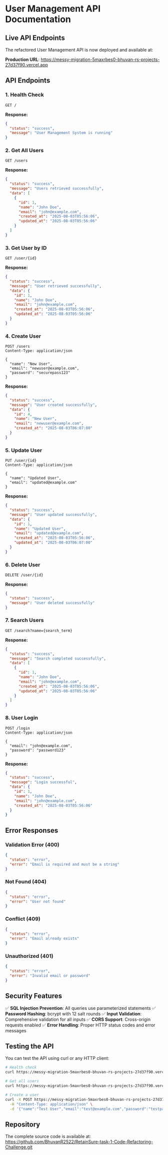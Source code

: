 # User Management API Documentation

## Live API Endpoints

The refactored User Management API is now deployed and available at:

**Production URL**: https://messy-migration-5maxrbes0-bhuvan-rs-projects-27d37f90.vercel.app

## API Endpoints

### 1. Health Check
```http
GET /
```

**Response:**
```json
{
  "status": "success",
  "message": "User Management System is running"
}
```

### 2. Get All Users
```http
GET /users
```

**Response:**
```json
{
  "status": "success",
  "message": "Users retrieved successfully",
  "data": [
    {
      "id": 1,
      "name": "John Doe",
      "email": "john@example.com",
      "created_at": "2025-08-03T05:56:06",
      "updated_at": "2025-08-03T05:56:06"
    }
  ]
}
```

### 3. Get User by ID
```http
GET /user/{id}
```

**Response:**
```json
{
  "status": "success",
  "message": "User retrieved successfully",
  "data": {
    "id": 1,
    "name": "John Doe",
    "email": "john@example.com",
    "created_at": "2025-08-03T05:56:06",
    "updated_at": "2025-08-03T05:56:06"
  }
}
```

### 4. Create User
```http
POST /users
Content-Type: application/json

{
  "name": "New User",
  "email": "newuser@example.com",
  "password": "securepass123"
}
```

**Response:**
```json
{
  "status": "success",
  "message": "User created successfully",
  "data": {
    "id": 4,
    "name": "New User",
    "email": "newuser@example.com",
    "created_at": "2025-08-03T06:07:00"
  }
}
```

### 5. Update User
```http
PUT /user/{id}
Content-Type: application/json

{
  "name": "Updated User",
  "email": "updated@example.com"
}
```

**Response:**
```json
{
  "status": "success",
  "message": "User updated successfully",
  "data": {
    "id": 1,
    "name": "Updated User",
    "email": "updated@example.com",
    "created_at": "2025-08-03T05:56:06",
    "updated_at": "2025-08-03T06:07:00"
  }
}
```

### 6. Delete User
```http
DELETE /user/{id}
```

**Response:**
```json
{
  "status": "success",
  "message": "User deleted successfully"
}
```

### 7. Search Users
```http
GET /search?name={search_term}
```

**Response:**
```json
{
  "status": "success",
  "message": "Search completed successfully",
  "data": [
    {
      "id": 1,
      "name": "John Doe",
      "email": "john@example.com",
      "created_at": "2025-08-03T05:56:06",
      "updated_at": "2025-08-03T05:56:06"
    }
  ]
}
```

### 8. User Login
```http
POST /login
Content-Type: application/json

{
  "email": "john@example.com",
  "password": "password123"
}
```

**Response:**
```json
{
  "status": "success",
  "message": "Login successful",
  "data": {
    "id": 1,
    "name": "John Doe",
    "email": "john@example.com",
    "created_at": "2025-08-03T05:56:06"
  }
}
```

## Error Responses

### Validation Error (400)
```json
{
  "status": "error",
  "error": "Email is required and must be a string"
}
```

### Not Found (404)
```json
{
  "status": "error",
  "error": "User not found"
}
```

### Conflict (409)
```json
{
  "status": "error",
  "error": "Email already exists"
}
```

### Unauthorized (401)
```json
{
  "status": "error",
  "error": "Invalid email or password"
}
```

## Security Features

✅ **SQL Injection Prevention**: All queries use parameterized statements
✅ **Password Hashing**: bcrypt with 12 salt rounds
✅ **Input Validation**: Comprehensive validation for all inputs
✅ **CORS Support**: Cross-origin requests enabled
✅ **Error Handling**: Proper HTTP status codes and error messages

## Testing the API

You can test the API using curl or any HTTP client:

```bash
# Health check
curl https://messy-migration-5maxrbes0-bhuvan-rs-projects-27d37f90.vercel.app/

# Get all users
curl https://messy-migration-5maxrbes0-bhuvan-rs-projects-27d37f90.vercel.app/users

# Create a user
curl -X POST https://messy-migration-5maxrbes0-bhuvan-rs-projects-27d37f90.vercel.app/users \
  -H "Content-Type: application/json" \
  -d '{"name":"Test User","email":"test@example.com","password":"testpass123"}'
```

## Repository

The complete source code is available at:
https://github.com/BhuvanR2522/RetainSure-task-1-Code-Refactoring-Challenge.git 